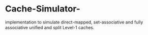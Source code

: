 # Cache-Simulator-
implementation to simulate direct-mapped, set-associative and fully associative uniﬁed and split Level-1 caches.
